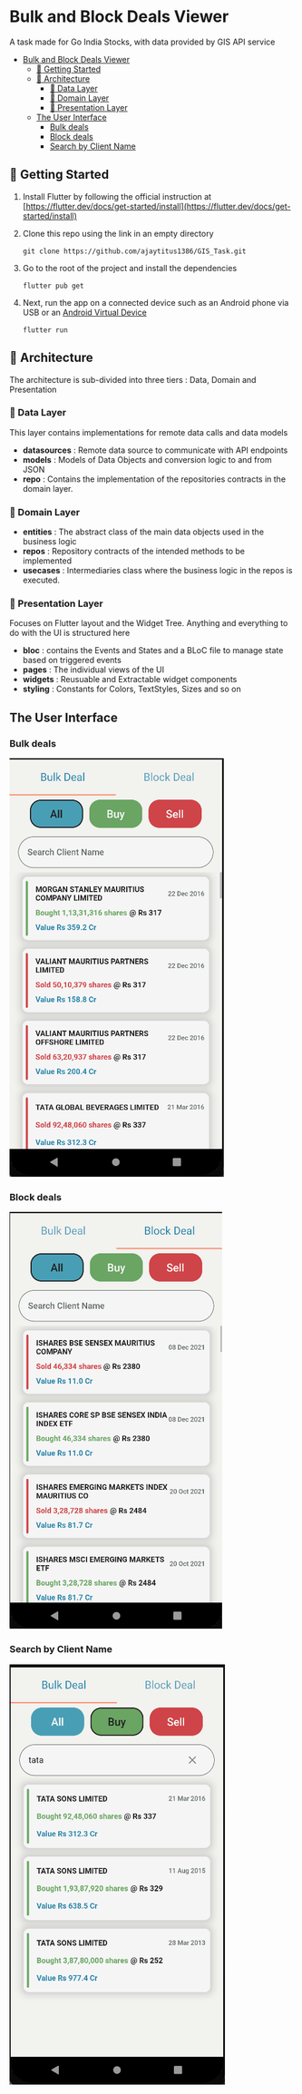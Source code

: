 # Bulk and Block Deals Viewer

A task made for Go India Stocks, with data provided by GIS API service

- [Bulk and Block Deals Viewer](#bulk-and-block-deals-viewer)
  - [:rocket: Getting Started](#rocket-getting-started)
  - [:ledger: Architecture](#ledger-architecture)
    - [:file_folder: Data Layer](#file_folder-data-layer)
    - [:briefcase: Domain Layer](#briefcase-domain-layer)
    - [:iphone: Presentation Layer](#iphone-presentation-layer)
  - [The User Interface](#the-user-interface)
    - [Bulk deals](#bulk-deals)
    - [Block deals](#block-deals)
    - [Search by Client Name](#search-by-client-name)

## :rocket: Getting Started

1.  Install Flutter by following the official instruction at [https://flutter.dev/docs/get-started/install](https://flutter.dev/docs/get-started/install)
    &nbsp;

2.  Clone this repo using the link in an empty directory

    ```shell
    git clone https://github.com/ajaytitus1386/GIS_Task.git
    ```

3.  Go to the root of the project and install the dependencies
    ```shell
    flutter pub get
    ```
4.  Next, run the app on a connected device such as an Android phone via USB or an [Android Virtual Device](https://docs.flutter.dev/get-started/install/windows#set-up-your-android-device)
    ```shell
    flutter run
    ```

## :ledger: Architecture

The architecture is sub-divided into three tiers : Data, Domain and Presentation

### :file_folder: Data Layer

This layer contains implementations for remote data calls and data models

- **datasources** : Remote data source to communicate with API endpoints
- **models** : Models of Data Objects and conversion logic to and from JSON
- **repo** : Contains the implementation of the repositories contracts in the domain layer.

### :briefcase: Domain Layer

- **entities** : The abstract class of the main data objects used in the business logic
- **repos** : Repository contracts of the intended methods to be implemented
- **usecases** : Intermediaries class where the business logic in the repos is executed.

### :iphone: Presentation Layer

Focuses on Flutter layout and the Widget Tree. Anything and everything to do with the UI is structured here

- **bloc** : contains the Events and States and a BLoC file to manage state based on triggered events
- **pages** : The individual views of the UI
- **widgets** : Reusuable and Extractable widget components
- **styling** : Constants for Colors, TextStyles, Sizes and so on

## The User Interface

### Bulk deals

<img src="screenshots\bulk_deals.PNG" alt="Bulk Deals View">

### Block deals

<img src="screenshots\block_deals.PNG" alt="Block Deals View">

### Search by Client Name

<img src="screenshots\search_by_client_name.PNG" alt="Search Bar Client Name">
